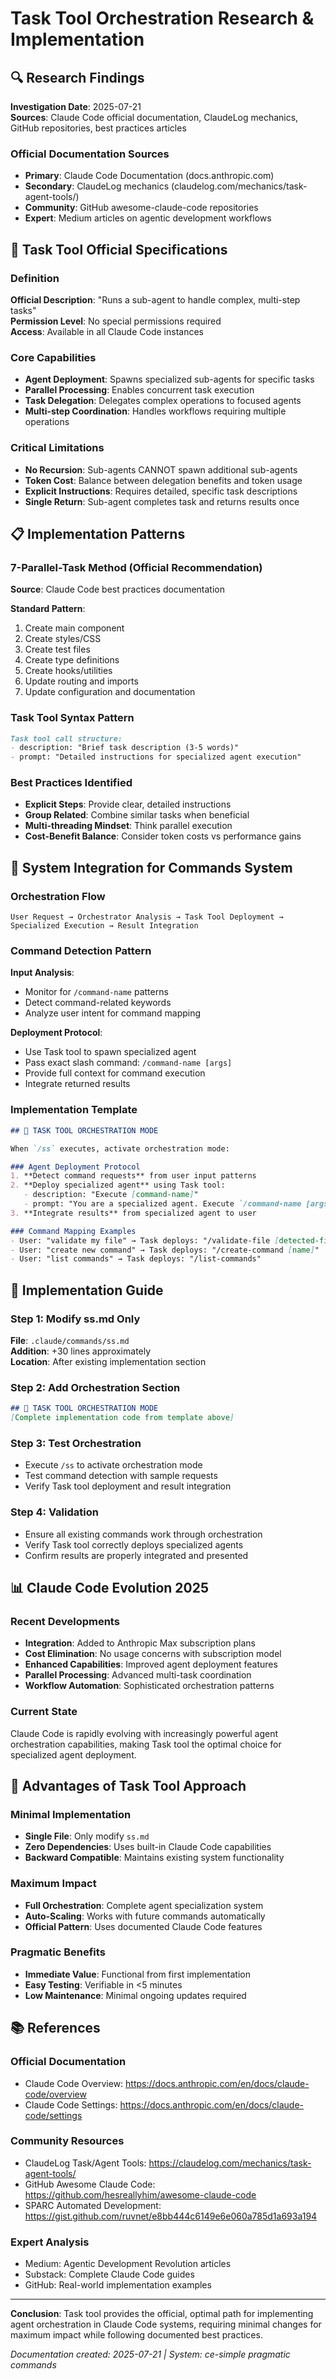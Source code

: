 # Task Tool Orchestration Research & Implementation

## 🔍 Research Findings

**Investigation Date**: 2025-07-21  
**Sources**: Claude Code official documentation, ClaudeLog mechanics, GitHub repositories, best practices articles

### Official Documentation Sources
- **Primary**: Claude Code Documentation (docs.anthropic.com)
- **Secondary**: ClaudeLog mechanics (claudelog.com/mechanics/task-agent-tools/)  
- **Community**: GitHub awesome-claude-code repositories
- **Expert**: Medium articles on agentic development workflows

## 🤖 Task Tool Official Specifications

### Definition
**Official Description**: "Runs a sub-agent to handle complex, multi-step tasks"  
**Permission Level**: No special permissions required  
**Access**: Available in all Claude Code instances

### Core Capabilities
- **Agent Deployment**: Spawns specialized sub-agents for specific tasks
- **Parallel Processing**: Enables concurrent task execution
- **Task Delegation**: Delegates complex operations to focused agents  
- **Multi-step Coordination**: Handles workflows requiring multiple operations

### Critical Limitations
- **No Recursion**: Sub-agents CANNOT spawn additional sub-agents
- **Token Cost**: Balance between delegation benefits and token usage
- **Explicit Instructions**: Requires detailed, specific task descriptions
- **Single Return**: Sub-agent completes task and returns results once

## 📋 Implementation Patterns

### 7-Parallel-Task Method (Official Recommendation)
**Source**: Claude Code best practices documentation

**Standard Pattern**:
1. Create main component
2. Create styles/CSS
3. Create test files  
4. Create type definitions
5. Create hooks/utilities
6. Update routing and imports
7. Update configuration and documentation

### Task Tool Syntax Pattern
```markdown
Task tool call structure:
- description: "Brief task description (3-5 words)"
- prompt: "Detailed instructions for specialized agent execution"
```

### Best Practices Identified
- **Explicit Steps**: Provide clear, detailed instructions
- **Group Related**: Combine similar tasks when beneficial
- **Multi-threading Mindset**: Think parallel execution
- **Cost-Benefit Balance**: Consider token costs vs performance gains

## 🎯 System Integration for Commands System

### Orchestration Flow
```
User Request → Orchestrator Analysis → Task Tool Deployment → Specialized Execution → Result Integration
```

### Command Detection Pattern
**Input Analysis**:
- Monitor for `/command-name` patterns
- Detect command-related keywords
- Analyze user intent for command mapping

**Deployment Protocol**:
- Use Task tool to spawn specialized agent
- Pass exact slash command: `/command-name [args]`
- Provide full context for command execution
- Integrate returned results

### Implementation Template
```markdown
## 🤖 TASK TOOL ORCHESTRATION MODE

When `/ss` executes, activate orchestration mode:

### Agent Deployment Protocol
1. **Detect command requests** from user input patterns
2. **Deploy specialized agent** using Task tool:
   - description: "Execute [command-name]"
   - prompt: "You are a specialized agent. Execute `/command-name [args]` slash command with full context and return structured results. Follow all command specifications exactly."
3. **Integrate results** from specialized agent to user

### Command Mapping Examples
- User: "validate my file" → Task deploys: "/validate-file [detected-file]"
- User: "create new command" → Task deploys: "/create-command [name]"  
- User: "list commands" → Task deploys: "/list-commands"
```

## 🔧 Implementation Guide

### Step 1: Modify ss.md Only
**File**: `.claude/commands/ss.md`  
**Addition**: +30 lines approximately  
**Location**: After existing implementation section

### Step 2: Add Orchestration Section
```markdown
## 🤖 TASK TOOL ORCHESTRATION MODE
[Complete implementation code from template above]
```

### Step 3: Test Orchestration
- Execute `/ss` to activate orchestration mode
- Test command detection with sample requests
- Verify Task tool deployment and result integration

### Step 4: Validation
- Ensure all existing commands work through orchestration
- Verify Task tool correctly deploys specialized agents
- Confirm results are properly integrated and presented

## 📊 Claude Code Evolution 2025

### Recent Developments
- **Integration**: Added to Anthropic Max subscription plans
- **Cost Elimination**: No usage concerns with subscription model
- **Enhanced Capabilities**: Improved agent deployment features
- **Parallel Processing**: Advanced multi-task coordination
- **Workflow Automation**: Sophisticated orchestration patterns

### Current State
Claude Code is rapidly evolving with increasingly powerful agent orchestration capabilities, making Task tool the optimal choice for specialized agent deployment.

## 🎯 Advantages of Task Tool Approach

### Minimal Implementation
- **Single File**: Only modify `ss.md`
- **Zero Dependencies**: Uses built-in Claude Code capabilities
- **Backward Compatible**: Maintains existing system functionality

### Maximum Impact
- **Full Orchestration**: Complete agent specialization system
- **Auto-Scaling**: Works with future commands automatically
- **Official Pattern**: Uses documented Claude Code features

### Pragmatic Benefits
- **Immediate Value**: Functional from first implementation
- **Easy Testing**: Verifiable in <5 minutes
- **Low Maintenance**: Minimal ongoing updates required

## 📚 References

### Official Documentation
- Claude Code Overview: https://docs.anthropic.com/en/docs/claude-code/overview
- Claude Code Settings: https://docs.anthropic.com/en/docs/claude-code/settings

### Community Resources
- ClaudeLog Task/Agent Tools: https://claudelog.com/mechanics/task-agent-tools/
- GitHub Awesome Claude Code: https://github.com/hesreallyhim/awesome-claude-code
- SPARC Automated Development: https://gist.github.com/ruvnet/e8bb444c6149e6e060a785d1a693a194

### Expert Analysis
- Medium: Agentic Development Revolution articles
- Substack: Complete Claude Code guides
- GitHub: Real-world implementation examples

---

**Conclusion**: Task tool provides the official, optimal path for implementing agent orchestration in Claude Code systems, requiring minimal changes for maximum impact while following documented best practices.

*Documentation created: 2025-07-21 | System: ce-simple pragmatic commands*
